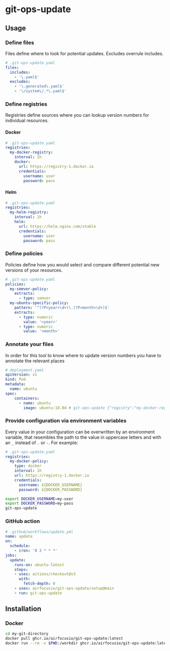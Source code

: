 # git-ops-update

## Usage

### Define files

Files define where to look for potential updates. Excludes overrule includes.

```yaml
# .git-ops-update.yaml
files:
  includes:
    - '\.yaml$'
  excludes:
    - '\.generated\.yaml$'
    - '\/system\/.*\.yaml$'
```

### Define registries

Registries define sources where you can lookup version numbers for individual resources.

#### Docker

```yaml
# .git-ops-update.yaml
registries:
  my-docker-registry:
    interval: 1h
    docker:
      url: https://registry-1.docker.io
      credentials:
        username: user
        password: pass
```

#### Helm

```yaml
# .git-ops-update.yaml
registries:
  my-helm-registry:
    interval: 1h
    helm:
      url: https://helm.nginx.com/stable
      credentials:
        username: user
        password: pass
```

### Define policies

Policies define how you would select and compare different potential new versions of your resources.

```yaml
# .git-ops-update.yaml
policies:
  my-semver-policy:
    extracts:
      - type: semver
  my-ubuntu-specific-policy:
    pattern: '^(?P<year>\d+)\.(?P<month>\d+)$'
    extracts:
      - type: numeric
        value: '<year>'
      - type: numeric
        value: '<month>'
```

### Annotate your files

In order for this tool to know where to update version numbers you have to annotate the relevant places

```yaml
# deployment.yaml
apiVersion: v1
kind: Pod
metadata:
  name: ubuntu
spec:
    containers:
      - name: ubuntu
        image: ubuntu:18.04 # git-ops-update {"registry":"my-docker-registry","resource":"library/ubuntu","policy":"my-ubuntu-policy","format":"docker-image","action":"push"}
```

### Provide configuration via environment variables

Every value in your configuration can be overwritten by an environment variable, that resembles the path to the value in uppercase letters and with an `_` instead of `.` or `-`. For example:

```yaml
# .git-ops-update.yaml
registries:
  my-docker-policy:
    type: docker
    interval: 1h
    url: https://registry-1.docker.io
    credentials:
      username: ${DOCKER_USERNAME}
      password: ${DOCKER_PASSWORD}
```

```bash
export DOCKER_USERNAME=my-user
export DOCKER_PASSWORD=my-pass
git-ops-update
```

### GitHub action

```yaml
# .github/workflows/update.yml
name: update
on:
  schedule:
    - cron: '0 2 * * *'
jobs:
  update:
    runs-on: ubuntu-latest
    steps:
    - uses: actions/checkout@v3
      with:
        fetch-depth: 0
    - uses: airfocusio/git-ops-update/setup@main
    - run: git-ops-update
```

## Installation

### Docker

```bash
cd my-git-directory
docker pull ghcr.io/airfocusio/git-ops-update:latest
docker run --rm -v $PWD:/workdir ghcr.io/airfocusio/git-ops-update:latest
```
